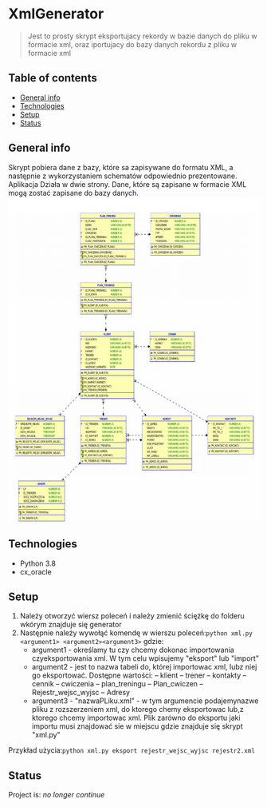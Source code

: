 # XmlGenerator
> Jest to prosty skrypt eksportujacy rekordy w bazie danych do pliku w formacie xml, oraz iportujacy do bazy danych rekordu z pliku w formacie xml

## Table of contents
* [General info](#general-info)
* [Technologies](#technologies)
* [Setup](#setup)
* [Status](#status)


## General info
Skrypt pobiera dane z bazy, które sa zapisywane  do formatu XML, a następnie z wykorzystaniem schematów odpowiednio
prezentowane. Aplikacja Działa w dwie strony. Dane, które są zapisane w formacie XML
mogą zostać zapisane do bazy danych. 
![Baza danych](./img/sc1.png)



## Technologies
* Python 3.8
* cx_oracle


## Setup
1. Należy otworzyć wiersz poleceń i należy zmienić ściężkę do folderu wkórym znajduje się generator
2. Następnie należy wywołąć komendę w wierszu poleceń:`python xml.py <argument1> <argument2><argument3>` gdzie:
   - argument1 - określamy tu czy chcemy dokonac importowania czyeksportowania xml. W tym celu wpisujemy "eksport" lub "import"
   - argument2 - jest to nazwa tabeli do, której importowac xml, lubz niej go eksportować. Dostępne wartości:
     – klient
     – trener
     – kontakty
     – cennik
     – cwiczenia
     – plan_treningu
     – Plan_cwiczen
     – Rejestr_wejsc_wyjsc
     – Adresy
   - argument3 - "nazwaPLiku.xml" - w tym argumencie podajemynazwe pliku z rozszerzeniem xml, do ktorego chemy eksportowac lub,z ktorego chcemy importowac xml. Plik zarówno do eksportu jaki importu musi znajdować sie w miejscu gdzie znajduje się skrypt "xml.py"

Przykład użycia:`python xml.py eksport rejestr_wejsc_wyjsc rejestr2.xml`


## Status
Project is:  _no longer continue_ 

